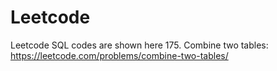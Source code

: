 # Leetcode
Leetcode SQL codes are shown here
175. Combine two tables: https://leetcode.com/problems/combine-two-tables/
